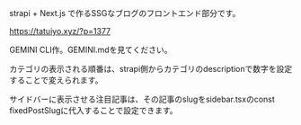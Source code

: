 strapi + Next.js で作るSSGなブログのフロントエンド部分です。

https://tatuiyo.xyz/?p=1377

GEMINI CLI作。GEMINI.mdを見てください。

カテゴリの表示される順番は、strapi側からカテゴリのdescriptionで数字を設定することで変えられます。

サイドバーに表示させる注目記事は、その記事のslugをsidebar.tsxのconst fixedPostSlugに代入することで設定できます。
